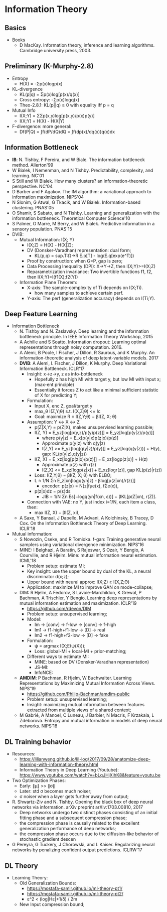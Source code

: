 # Information Theory

## Basics
- Books
	- D MacKay. Information theory, inference and learning algorithms. Cambridge university press, 2003.

## Preliminary (K-Murphy-2.8)
- Entropy
	- H(X) = -Σp(x)logp(x)
- KL-divergence
	- KL(p|q) = Σp(x)log[p(x)/q(x)]
	- Cross entropy: -Σp(x)logq(x)
	- Theo-2.8.1: KL(p||q) ≥ 0 with equality iff p = q
- Mutual Info
	- I(X;Y) = ΣΣp(x,y)log[p(x,y)/p(x)p(y)]
	- I(X;Y) = H(X) - H(X|Y)
- F-divergence: more general:
	- Df(P|Q) = ∫f(dP/dQ)dQ = ∫f(dp(x)/dq(x))q(x)dx

## Information Bottleneck
- **IB**: N. Tishby, F Pereira, and W Biale. The information bottleneck method. Allerton'99
- W Bialek, I Nemenman, and N Tishby. Predictability, complexity, and learning. NC'01
- S Still and W Bialek. How many clusters? an information-theoretic perspective. NC'04
- D Barber and F Agakov. The IM algorithm: a variational approach to information maximization. NIPS'04
- N Slonim, G Atwal, G Tkacik, and W Bialek. Information-based clustering. PNAS'05
- O Shamir, S Sabato, and N Tishby. Learning and generalization with the information bottleneck. Theoretical Computer Science'10
- S Palmer, O Marre, M Berry, and W Bialek. Predictive information in a sensory population. PNAS'15
- DVIB:
	- Mutual Information: I(X; Y)
		- I(X;Z) = H(X) - H(X|Z);
		- DV (Donsker-Varadhan) representation: dual form;
			- KL(p,q) = sup.T:Ω→R E.p[T] - log(E.q[exp(e^T)])
		- Proof by construction: when G=P, gap is zero;
		- Data Processing Inequality (DPI): X->Y->Z, then I(X;Y)>=I(X;Z)
		- Reparametrization invariance: Two invertible functions f1, f2, then I(X;Y)=I(f1(X);f2(Y))
	- Information Plane Theorem:
		- X-axis: The sample-complexity of Ti depends on I(X;Ti). 
			- how many samples to achieve certain perf.
		- Y-axis: The perf (generalization accuracy) depends on I(Ti;Y).

## Deep Feature Learning
- Information Bottleneck
	- N. Tishby and N. Zaslavsky. Deep learning and the information bottleneck principle. In IEEE Information Theory Workshop, 2015
	- A Achille and S Soatto. Information dropout: Learning optimal representations through noisy computation. 2016.
	- A Alemi, B Poole, I Fischer, J Dillon, R Saurous, and K Murphy. An information-theoretic analysis of deep latent-variable models. 2017
	- **DVIB**: A Alemi, I. Fischer, J Dillon, K Murphy. Deep Variational Information Bottleneck. ICLR'17
		- Insight: x->z->y, z as info-bottleneck
			- Hopefully z has high MI with target y, but low MI with input x; (max-ent principle)
			- Essentially it forces Z to act like a minimal sufficient statistic of X for predicting Y;
		- Formulation:
			- Input X, enc Z, goal/target y
			- max_θ I(Z,Y;θ) s.t. I(X,Z;θ) <= Ic
			- Goal: maximize R = I(Z,Y;θ) − βI(Z, X; θ)
		- Assumption: Y ↔ X ↔ Z
			- p(Z|X,Y) = p(Z|X), makes unsupervised learning possible;
			- I(Z, Y) = E_yz[log[p(y,z)/p(y)p(z)]] = E_yz[log[p(y|z)/p(y)]]
				- where p(y|z) = E_x[p(y|x)p(z|x)/p(z)]
				- Approximate p(y|z) with q(y|z)
				- I(Z,Y) >= E_yz[log[q(y|z)/p(y)]] = E_yz[log(q(y|z))] + H(y), gap: KL(p(y|z),q(y|z))
			- I(Z, X) = E_xz[log[p(z|x)/p(z)]] = E_xz[logp(z|x)] + H(z)
				- Approximate p(z) with r(z)
				- I(Z,X) <= E_xz[logp(z|x)] + E_xz[logr(z)], gap KL(p(z)|r(z))
			- Loss: I(Z,Y;θ) − βI(Z, X; θ) with ELBO;
			- L ≈ 1/N Σn E_z|xn[logq(yn|z) - βlog[p(z|xn)/r(z)]]
				- encoder: p(z|x) = N(z|fµe(x), fΣe(x)),
			- p(z|x)dz = p(ε)dε
				- JIB = 1/N Σn Eε[−logq(yn|f(xn, ε))] + βKL[p(Z|xn), r(Z)].
		- Connection with VAE: no Y, just index i=1/N, each item a class, then:
			- max I(Z, X) − βI(Z, xi),
	- A Saxe, Y Bansal, J Dapello, M Advani, A Kolchinsky, B Tracey, D Cox. On the Information Bottleneck Theory of Deep Learning. ICLR'18
- Mutual information:
	- S Nowozin, Cseke, and R Tomioka. f-gan: Training generative neural samplers using variational divergence minimization. NIPS'16
	- MINE: I Belghazi, A Baratin, S Rajeswar, S Ozair, Y Bengio, A Courville, and R Hjelm. Mine: mutual information neural estimation. ICML'18
		- Problem setup: estimate MI;
		- Key insight: use the upper bound by dual of the KL, a neural discriminator d(x;z);
		- Upper bound with neural approx: I(X;Z) ≥ I(X,Z;Θ)
		- Application: maximize MI to improve GAN on mode-collapse;
	- DIM: R Hjelm, A Fedorov, S Lavoie-Marchildon, K Grewal, P Bachman, A Trischler, Y Bengio. Learning deep representations by mutual information estimation and maximization. ICLR'19
		- https://github.com/rdevon/DIM
		- Problem setup: unsupervised learning;
		- Model:
			- Im -> [conv] -> f-low -> [conv] -> f-high
			- Im1 -> f1-high+f1-low -> [D] -> real
			- Im2 -> f1-high+f2-low -> [D] -> fake
		- Formulation:
			- ψ = argmax I(X;E(ψ(X)));
			- Loss: global-MI + local-MI + prior-matching;
		- Different ways to estimate MI:
			- MINE: based on DV (Donsker-Varadhan representation)
			- JS-MI:
			- InfoNCE:
	- **AMDIM**: P Bachman, R Hjelm, W Buchwalter. Learning Representations by Maximizing Mutual Information Across Views. NIPS'19
		- https://github.com/Philip-Bachman/amdim-public
		- Problem setup: unsupervised learning;
		- Insight: maximizing mutual information between features extracted from multiple views of a shared context;
	- M Gabrié, A Manoel, C Luneau, J Barbier, N Macris, F Krzakala, L Zdeborová. Entropy and mutual information in models of deep neural networks. NIPS'18

## DL Training behavior
- Resources:
	- https://lilianweng.github.io/lil-log/2017/09/28/anatomize-deep-learning-with-information-theory.html
	- Information Theory in Deep Learning (Youtube): https://www.youtube.com/watch?v=bLqJHjXihK8&feature=youtu.be
- Two Optimization Phases:
	- Early: ∥μ∥ >> ∥σ∥
	- Later: std σ becomes much noiser;
	- σ noiser when a layer gets further away from output;
- R. Shwartz-Ziv and N. Tishby. Opening the black box of deep neural networks via information. arXiv preprint arXiv:1703.00810, 2017
	- Deep networks undergo two distinct phases consisting of an initial fitting phase and a subsequent compression phase;
	- the compression phase is causally related to the excellent generalization performance of deep networks; 
	- the compression phase occurs due to the diffusion-like behavior of stochastic gradient descen
- G Pereyra, G Tuckery, J Chorowski, and L Kaiser. Regularizing neural networks by penalizing confident output predictions. ICLRW'17

## DL Theory
- Learning Theory:
	- Old Generalization Bounds:
		- https://mostafa-samir.github.io/ml-theory-pt1/
		- https://mostafa-samir.github.io/ml-theory-pt2/
		- ε^2 < (log|Hε|+1/δ) / 2m
	- New Input compression bound;
